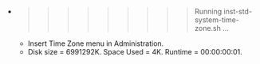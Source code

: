 * >>>>>>>>> Running inst-std-system-time-zone.sh ...
  * Insert Time Zone menu in Administration.
  * Disk size = 6991292K. Space Used = 4K. Runtime = 00:00:00:01.
